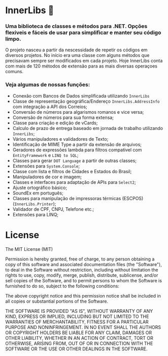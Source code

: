 ﻿# InnerLibs 🦞
 ### Uma biblioteca de classes e métodos para .NET. Opções flexiveis e fáceis de usar para simplificar e manter seu código limpo.
 
O projeto nasceu a partir da nescessidade de repetir os códigos em diversos projetos. No início era uma classe com alguns métodos que precisavam sempre ser modificados em cada projeto. Hoje InnerLibs conta com mais de 120 métodos de extensão para as mais diversas operaçoes comuns.
 
### Veja algumas de nossas funções:

 - Conexão com Bancos de Dados simplificada utilizando `InnerLibs`
 - Classe de representação geográfica/Endereço `InnerLibs.AddressInfo` com integração a API dos Correios;
 - Conversão de números para algarismos romanos e vice versa;
 - Conversão de números para sua forma extensa;
 - Classe para criação e edição de vCards;
 - Calculo de prazo de entrega baseado em jornada de trabalho utilizando `InnerLibs`;
 - Vários manipuladores e validadores de Texto;
 - Identificação de MIME Type a partir da extensão de arquivos;
 - Geradores de expressões lambda para filtros compativel com `EntityFramework` e `LINQ to SQL`;
 - Classes para gerar `DOT Language` a partir de outras classes;
 - Extensões para `System.Console`;
 - Classe com lista e filtros de Cidades e Estados do Brasil;
 - Manipuladores de cor e imagem;
 - Classes e interfaces para adaptação de APIs para `Select2`;
 - Ajuste ortográfico básico;
 - SoundEx em português;
 - Classes para manipulação de impressoras térmicas (ESCPOS) (`InnerLibs.Printer`);
 - Validador de CPF, CNPJ, Telefone etc.;
 - Extensões para LINQ;
 
# License

The MIT License (MIT)

Permission is hereby granted, free of charge, to any person obtaining a copy of this software and associated documentation files (the "Software"), to deal in the Software without restriction, including without limitation the rights to use, copy, modify, merge, publish, distribute, sublicense, and/or sell copies of the Software, and to permit persons to whom the Software is furnished to do so, subject to the following conditions:

The above copyright notice and this permission notice shall be included in all copies or substantial portions of the Software.

THE SOFTWARE IS PROVIDED "AS IS", WITHOUT WARRANTY OF ANY KIND, EXPRESS OR IMPLIED, INCLUDING BUT NOT LIMITED TO THE WARRANTIES OF MERCHANTABILITY, FITNESS FOR A PARTICULAR PURPOSE AND NONINFRINGEMENT. IN NO EVENT SHALL THE AUTHORS OR COPYRIGHT HOLDERS BE LIABLE FOR ANY CLAIM, DAMAGES OR OTHER LIABILITY, WHETHER IN AN ACTION OF CONTRACT, TORT OR OTHERWISE, ARISING FROM, OUT OF OR IN CONNECTION WITH THE SOFTWARE OR THE USE OR OTHER DEALINGS IN THE SOFTWARE.
